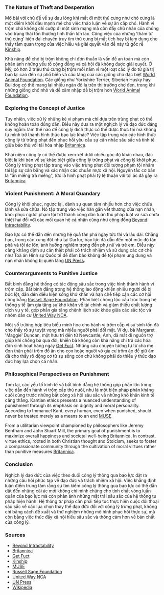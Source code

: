 ### The Nature of Theft and Desperation

Mở bài với chủ đề về sự đau lòng khi mất đi một thú cưng như chó cưng là một điểm khởi đầu mạnh mẽ cho việc thảo luận về sự ăn cắp chó. Hành vi trộm chó không chỉ cướp đi một sinh mạng mà còn đẩy chủ nhân của chúng vào trạng thái tổn thương tinh thần lớn lao. Công việc của những 'thám tử thú cưng' hiện đại chuyên truy tìm thú cưng bị mất tích hay bị lạm dụng cho thấy tầm quan trọng của việc hiểu và giải quyết vấn đề này từ gốc rễ [Kinship](https://www.kinship.co.uk/pet-lifestyle/pet-detectives-investigating-thieves).

Khả năng để chó bị trộm không chỉ đơn thuần là vấn đề an toàn mà còn phản ánh những yếu tố cộng đồng và xã hội đã không được giải quyết. Ở Mỹ, có hơn 2 triệu thú cưng bị trộm mỗi năm vì một loạt các lý do từ giá trị bán lại cao đến sự phổ biến và cầu tăng của các giống chó đặc biệt [World Animal Foundation](https://worldanimalfoundation.org/dogs/most-stolen-dog-breeds-in-the-us/). Các giống như Yorkshire Terrier, Siberian Husky hay Bulldog có thể mang lại nhiều ngàn đô la trên thị trường chợ đen, trong khi những giống chó nhỏ và dễ xâm nhập dễ bị trộm hơn [World Animal Foundation](https://worldanimalfoundation.org/dogs/most-stolen-dog-breeds-in-the-us/).

### Exploring the Concept of Justice

Tuy nhiên, việc xử lý những kẻ vi phạm mà chỉ dựa trên trừng phạt có thể không hoàn toàn đúng đắn. Điều này đưa ra một nghịch lý về đạo đức đáng suy ngẫm: làm thế nào để công lý đích thực có thể được thực thi mà không tự mình trở thành hình thức bạo lực khác? Việc tập trung vào các hình thức công lý từ trừng phạt đến phục hồi yêu cầu sự cân nhắc sâu sắc và tinh tế giữa báo thù với tái hòa nhập [Britannica](https://www.britannica.com/topic/capital-punishment/Arguments-for-and-against-capital-punishment).

Khái niệm công lý có thể được xem xét dưới nhiều góc độ khác nhau, đặc biệt là khi bàn về sự khác biệt giữa công lý trừng phạt và công lý khôi phục. Công lý trừng phạt tập trung vào việc trừng phạt đối tượng phạm tội nhằm tái lập sự cân bằng và xác nhận các chuẩn mực xã hội. Nguyên tắc cơ bản là "ăn miếng trả miếng", tức là hình phạt phải tỷ lệ thuận với tội ác đã gây ra [Britannica](https://www.britannica.com/topic/retributive-justice).

### Violent Punishment: A Moral Quandary

Công lý khôi phục, ngược lại, dành sự quan tâm nhiều hơn cho việc chữa lành và sửa chữa. Nó tập trung vào việc hàn gắn vết thương của nạn nhân, khôi phục người phạm tội trở thành công dân tuân thủ pháp luật và sửa chữa thiệt hại đối với các mối quan hệ cá nhân cũng như cộng đồng [Beyond Intractability](https://www.beyondintractability.org/userguide/thirdside/types-of-justice).

Bạo lực có thể dẫn đến những hệ quả tàn phá ngay tức thì và lâu dài. Chẳng hạn, trong các xung đột như tại Darfur, bạo lực đã dẫn đến một mức độ tàn phá và tội ác lớn, ảnh hưởng nghiêm trọng đến phụ nữ và trẻ em. Điều này càng khẳng định sự cần thiết phải có trách nhiệm và sử dụng các cơ chế như Toà án Hình sự Quốc tế để đảm bảo không để tội phạm ung dung và nạn nhân không bị quên lãng [UN Press](https://press.un.org/en/2025/sc15984.doc.htm).

### Counterarguments to Punitive Justice

Bất bình đẳng hệ thống có tác động sâu sắc trong việc hình thành hành vi trộm cắp. Bất bình đẳng trong hệ thống lao động khiến nhiều người dễ bị bóc lột, dẫn đến điều kiện sống khó khăn và hạn chế tiếp cận các cơ hội công bằng [Russell Sage Foundation](https://www.russellsage.org/news/rsf-author-daniel-galvin-discusses-his-book-alt-labor-and-new-politics-workers-rights). Phân biệt chủng tộc cấu trúc trong hệ thống y tế làm gia tăng sự khó khăn về tài chính và giảm thiểu chất lượng dịch vụ y tế, góp phần gia tăng chênh lệch sức khỏe giữa các sắc tộc và nhóm dân cư [United Way NCA](https://unitedwaynca.org/blog/levels-of-racism/).

Một số trường hợp tiêu biểu minh họa cho hành vi trộm cắp vì sự sinh tồn đã cho thấy rõ sự tuyệt vọng mà nhiều người phải đối mặt. Ví dụ, bà Margaret 'Maggie' Duncan, một hưu trí đến từ Newcastle, Anh, đã mất đi nguồn trợ giúp khi chồng bà qua đời, khiến bà không còn khả năng chi trả các hóa đơn sinh hoạt hàng ngày [Get Fuct](https://www.getfuct.co.uk/post/stealing-a-crime-of-desperation-or-a-symptom-of-a-broken-system). Những câu chuyện tương tự từ cha mẹ đơn thân phải trộm đồ ăn cho con hoặc người vô gia cư trộm áo để giữ ấm đã cho thấy rõ động cơ từ sự sống còn chứ không phải do thiếu ý thức đạo đức hay lựa chọn cá nhân.

### Philosophical Perspectives on Punishment

Tóm lại, các yếu tố kinh tế và bất bình đẳng hệ thống góp phần lớn trong việc dẫn đến hành vi trộm cắp thú nuôi, như là một biện pháp phản kháng cuối cùng trước những bất công xã hội sâu sắc và những khó khăn kinh tế căng thẳng. Kantian ethics presents a nuanced understanding of punishment through its emphasis on dignity and moral personality. According to Immanuel Kant, every human, even when punished, should never be treated merely as a means to an end [MUSE](https://muse.jhu.edu/article/951635).

From a utilitarian viewpoint championed by philosophers like Jeremy Bentham and John Stuart Mill, the primary goal of punishment is to maximize overall happiness and societal well-being [Britannica](https://www.britannica.com/topic/retributive-justice). In contrast, virtue ethics, rooted in both Christian thought and Stoicism, seeks to foster a compassionate community through the cultivation of moral virtues rather than punitive measures [Britannica](https://www.britannica.com/topic/ethics-philosophy/St-Augustine).

### Conclusion

Nghịch lý đạo đức của việc theo đuổi công lý thông qua bạo lực đặt ra những câu hỏi phức tạp về đạo đức và trách nhiệm xã hội. Việc khẳng định luận điểm trung tâm rằng sự tìm kiếm công lý thông qua bạo lực có thể dẫn dắt đến những cái ác mới không chỉ minh chứng cho tính chất vòng luẩn quẩn của bạo lực mà còn phản ánh những mặt trái sâu sắc của hệ thống tư pháp hiện hành. Hệ thống tư pháp cần phải tiếp tục thực hiện cuộc đối thoại sâu sắc về các lựa chọn thay thế đạo đức đối với công lý trừng phạt, không chỉ bằng cách đề xuất và thử nghiệm những mô hình phục hồi thực sự, mà còn bằng việc thúc đẩy xã hội hiểu sâu sắc và thông cảm hơn về bản chất của công lý.

### Sources
- [Beyond Intractability](https://www.beyondintractability.org/userguide/thirdside/types-of-justice)
- [Britannica](https://www.britannica.com/topic/capital-punishment/Arguments-for-and-against-capital-punishment)
- [Get Fuct](https://www.getfuct.co.uk/post/stealing-a-crime-of-desperation-or-a-symptom-of-a-broken-system)
- [Kinship](https://www.kinship.co.uk/pet-lifestyle/pet-detectives-investigating-thieves)
- [MUSE](https://muse.jhu.edu/article/951635)
- [Russell Sage Foundation](https://www.russellsage.org/news/rsf-author-daniel-galvin-discusses-his-book-alt-labor-and-new-politics-workers-rights)
- [United Way NCA](https://unitedwaynca.org/blog/levels-of-racism/)
- [UN Press](https://press.un.org/en/2025/sc15984.doc.htm)
- [Wikipedia](https://en.wikipedia.org/wiki/Utilitarianism)